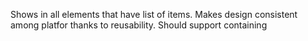 Shows in all elements that have list of items. Makes design consistent among platfor thanks to reusability.
Should support containing
